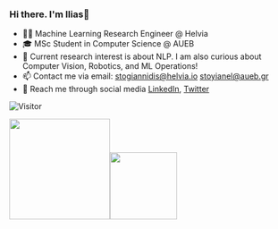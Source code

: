 ### Hi there. I'm Ilias👋


- 👨‍💻 Machine Learning Research Engineer @ Helvia
- 🎓 MSc Student in Computer Science @ AUEB
- 👀 Current research interest is about NLP. I am also curious about Computer Vision, Robotics, and ML Operations!
- 📫 Contact me via email: stogiannidis@helvia.io stoyianel@aueb.gr
- 📱 Reach me through social media [LinkedIn](https://www.linkedin.com/in/stogiannidis/), [Twitter](https://twitter.com/stoyvn_)

 ![Visitor](https://visitor-badge.laobi.icu/badge?page_id=stoyian)

<p align="left">
    <img align="centre" src="https://github-readme-stats-eight-theta.vercel.app/api?username=stoyian&show_icons=true&hide_border=true&include_all_commits=true&count_private=true&bg_color=00000000&theme=tokyonight" height=180px/><img height="120px" src="https://github-readme-stats.vercel.app/api/top-langs/?username=stoyian&hide=html&hide_title=true&hide_border=true&layout=compact&langs_count=8&theme=tokyonight&bg_color=00000000" />
</p>

